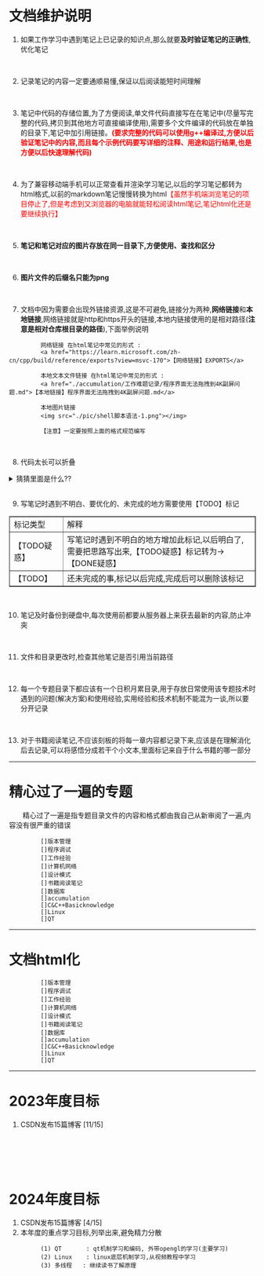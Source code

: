 # 文档维护说明

1. 如果工作学习中遇到笔记上已记录的知识点,那么就要<b>及时验证笔记的正确性</b>,优化笔记
<br>

2. 记录笔记的内容一定要通顺易懂,保证以后阅读能短时间理解
<br>

   
3. 笔记中代码的存储位置,为了方便阅读,单文件代码直接写在在笔记中(尽量写完整的代码,拷贝到其他地方可直接编译使用),需要多个文件编译的代码放在单独的目录下,笔记中加引用链接。<b><font color="ff0000">(要求完整的代码可以使用g++编译过,方便以后验证笔记中的内容,而且每个示例代码要写详细的注释、用途和运行结果,也是方便以后快速理解代码)</font></b> 
<br>


4. 为了兼容移动端手机可以正常查看并渲染学习笔记,以后的学习笔记都转为html格式,以前的markdown笔记慢慢转换为html<font color="ff0000">【虽然手机端浏览笔记的项目停止了,但是考虑到又浏览器的电脑就能轻松阅读html笔记,笔记html化还是要继续执行】</font>
<br>

5. <b>笔记和笔记对应的图片存放在同一目录下,方便使用、查找和区分</b>
<br>

6. <b>图片文件的后缀名只能为png</b>
<br>

7. 文档中因为需要会出现外链接资源,这是不可避免,链接分为两种,<b>网络链接</b>和<b>本地链接</b>,网络链接就是http和https开头的链接,本地内链接使用的是相对路径(<b>注意是相对仓库根目录的路径</b>),下面举例说明
```
         网络链接 在html笔记中常见的形式 : 
         <a href="https://learn.microsoft.com/zh-cn/cpp/build/reference/exports?view=msvc-170">【网络链接】EXPORTS</a>
   
         本地文本文件链接 在html笔记中常见的形式 : 
         <a href="./accumulation/工作难题记录/程序界面无法拖拽到4K副屏问题.md">【本地链接】程序界面无法拖拽到4K副屏问题.md</a> 

         本地图片链接  
         <img src="./pic/shell脚本语法-1.png"></img>
         
         【注意】一定要按照上面的格式规范编写
```
<br>

8. 代码太长可以折叠

<details>
   <summary> 猜猜里面是什么?? </summary>
   <pre>
      ////////////////////////////////////////////////////////////////////
      //                          _ooOoo_                               //
      //                         o8888888o                              //
      //                         88" . "88                              //
      //                         (| ^_^ |)                              //
      //                         O\  =  /O                              //
      //                      ____/`---'\____                           //
      //                    .'  \\|     |//  `.                         //
      //                   /  \\|||  :  |||//  \                        //
      //                  /  _||||| -:- |||||-  \                       //
      //                  |   | \\\  -  /// |   |                       //
      //                  | \_|  ''\---/''  |   |                       //
      //                  \  .-\__  `-`  ___/-. /                       //
      //                ___`. .'  /--.--\  `. . ___                     //
      //              ."" '<  `.___\_<|>_/___.'  >'"".                  //
      //            | | :  `- \`.;`\ _ /`;.`/ - ` : | |                 //
      //            \  \ `-.   \_ __\ /__ _/   .-` /  /                 //
      //      ========`-.____`-.___\_____/___.-`____.-'========         //
      //                           `=---='                              //
      //      ^^^^^^^^^^^^^^^^^^^^^^^^^^^^^^^^^^^^^^^^^^^^^^^^^^        //
      //         佛祖保佑       永无BUG     永不修改                    //
      ////////////////////////////////////////////////////////////////////
   </pre>

</details>

<br>

9. 写笔记时遇到不明白、要优化的、未完成的地方需要使用【TODO】标记

<table border="1px">
   <tr> <td>标记类型</td> <td>解释</td> </tr>
   <tr> <td>【TODO疑惑】</td> <td>写笔记时遇到不明白的地方增加此标记,以后明白了,需要把思路写出来,【TODO疑惑】标记转为->【DONE疑惑】</td> </tr>
   <tr> <td>【TODO】</td> <td>还未完成的事,标记以后完成,完成后可以删除该标记</td> </tr>
</table>
<br>

10. 笔记及时备份到硬盘中,每次使用前都要从服务器上来获去最新的内容,防止冲突
<br>

11. 文件和目录更改时,检查其他笔记是否引用当前路径
<br>

12. 每一个专题目录下都应该有一个日积月累目录,用于存放日常使用该专题技术时遇到的问题(解决方案)和使用经验,实用经验和技术机制不能混为一谈,所以要分开记录
<br>

13. 对于书籍阅读笔记,不应该刻板的将每一章内容都记录下来,应该是在理解消化后去记录,可以将感悟分成若干个小文本,里面标记来自于什么书籍的哪一部分
<hr>  

# 精心过了一遍的专题
&emsp;&emsp;精心过了一遍是指专题目录文件的内容和格式都由我自己从新审阅了一遍,内容没有很严重的错误
```
         []版本管理
         []程序调试
         []工作经验
         []计算机网络
         []设计模式
         []书籍阅读笔记
         []数据库
         []accumulation
         []C&C++Basicknowledge
         []Linux
         []QT
```
<hr> 

# 文档html化
```
         []版本管理
         []程序调试
         []工作经验
         []计算机网络
         []设计模式
         []书籍阅读笔记
         []数据库
         []accumulation
         []C&C++Basicknowledge
         []Linux
         []QT
```
<hr>  


# 2023年度目标

1. CSDN发布15篇博客 [11/15]


<br>
<br>
<br>
<br>


# 2024年度目标

1. CSDN发布15篇博客 [4/15]
2. 本年度的重点学习目标,列举出来,避免精力分散
```
         (1) QT       : qt机制学习和编码, 外带opengl的学习(主要学习)
         (2) Linux    : linux底层机制学习,从视频教程中学习
         (3) 多线程   : 继续读书了解原理
```

<br>
<br>



